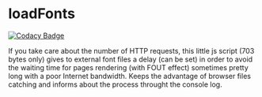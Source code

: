 # loadFonts

[![Codacy Badge](https://api.codacy.com/project/badge/Grade/0396f176885b4ef1856c8fae34a8c5d5)](https://app.codacy.com/app/cara-tm/loadFonts?utm_source=github.com&utm_medium=referral&utm_content=cara-tm/loadFonts&utm_campaign=Badge_Grade_Dashboard)

If you take care about the number of HTTP requests, this little js script (703 bytes only) gives to external font files a delay (can be set) in order to avoid the waiting time for pages rendering (with FOUT effect) sometimes pretty long with a poor Internet bandwidth. Keeps the advantage of browser files catching and informs about the process throught the console log.
